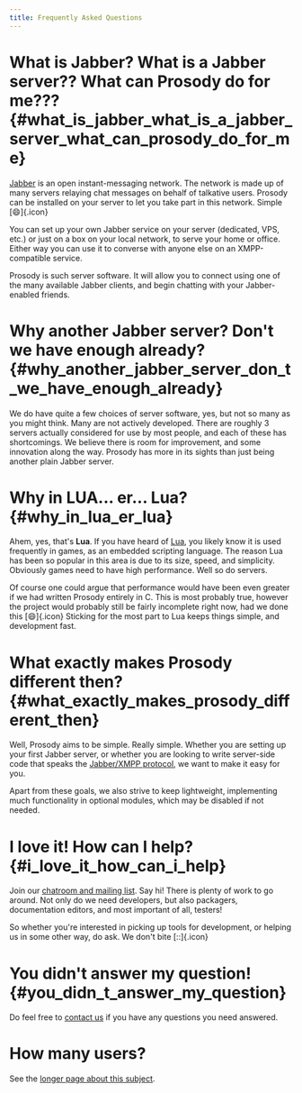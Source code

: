 ```yaml
---
title: Frequently Asked Questions
---
```


# What is Jabber? What is a Jabber server?? What can Prosody do for me??? {#what_is_jabber_what_is_a_jabber_server_what_can_prosody_do_for_me}

[Jabber](https://jabber.org/) is an open instant-messaging network. The
network is made up of many servers relaying chat messages on behalf of
talkative users. Prosody can be installed on your server to let you take
part in this network. Simple [:smile:]{.icon}

You can set up your own Jabber service on your server (dedicated, VPS,
etc.) or just on a box on your local network, to serve your home or
office. Either way you can use it to converse with anyone else on an XMPP-compatible
service.

Prosody is such server software. It will allow you to connect using one of the
many available Jabber clients, and begin chatting with your Jabber-enabled friends.

# Why another Jabber server? Don\'t we have enough already? {#why_another_jabber_server_don_t_we_have_enough_already}

We do have quite a few choices of server software, yes, but not so
many as you might think. Many are not actively developed. There are
roughly 3 servers actually considered for use by most people, and each
of these has shortcomings. We believe there is room for improvement, and
some innovation along the way. Prosody has more in its sights than just
being another plain Jabber server.

# Why in LUA\... er\... Lua? {#why_in_lua_er_lua}

Ahem, yes, that\'s **Lua**. If you have heard of [Lua](https://lua.org/),
you likely know it is used frequently in games, as an embedded scripting
language. The reason Lua has been so popular in this area is due to its
size, speed, and simplicity. Obviously games need to have high
performance. Well so do servers.

Of course one could argue that performance would have been even greater
if we had written Prosody entirely in C. This is most probably true,
however the project would probably still be fairly incomplete right now,
had we done this [:smile:]{.icon} Sticking for the most part to Lua
keeps things simple, and development fast.

# What exactly makes Prosody different then? {#what_exactly_makes_prosody_different_then}

Well, Prosody aims to be simple. Really simple. Whether you are setting
up your first Jabber server, or whether you are looking to write
server-side code that speaks the [Jabber/XMPP
protocol](https://xmpp.org/), we want to make it easy for you.

Apart from these goals, we also strive to keep lightweight, implementing
much functionality in optional modules, which may be disabled if not
needed.

# I love it! How can I help? {#i_love_it_how_can_i_help}

Join our [chatroom and mailing list](/discuss). Say hi! There is plenty
of work to go around. Not only do we need developers, but also
packagers, documentation editors, and most important of all, testers!

So whether you\'re interested in picking up tools for development, or
helping us in some other way, do ask. We don\'t bite [::]{.icon}

# You didn\'t answer my question! {#you_didn_t_answer_my_question}

Do feel free to [contact us](/discuss) if you have any questions you
need answered.

# How many users?

See the [longer page about this subject](/doc/how_many_users).
